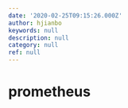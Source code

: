 ```yaml
---
date: '2020-02-25T09:15:26.000Z'
author: hjianbo
keywords: null
description: null
category: null
ref: null
---
```


# prometheus



